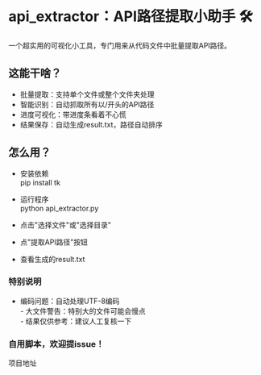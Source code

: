 # api_extractor：API路径提取小助手 🛠️  
一个超实用的可视化小工具，专门用来从代码文件中批量提取API路径。  

## 这能干啥？  
- ​​批量提取​​：支持单个文件或整个文件夹处理  
- 智能识别​​：自动抓取所有以/开头的API路径  
- 进度可视化​​：带进度条看着不心慌  
- 结果保存​​：自动生成result.txt，路径自动排序  

## 怎么用？  
- 安装依赖  
pip install tk  
- 运行程序  
python api_extractor.py

- 点击"选择文件"或"选择目录"  
- 点"提取API路径"按钮  
- 查看生成的result.txt  

### 特别说明  
- ​​编码问题​​：自动处理UTF-8编码  
​​- 大文件警告​​：特别大的文件可能会慢点  
​​- 结果仅供参考​​：建议人工复核一下  

### 自用脚本，欢迎提issue！

项目地址

